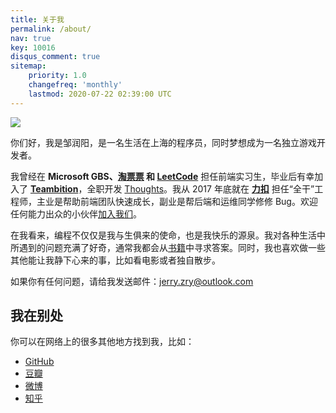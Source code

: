 ```yaml
---
title: 关于我
permalink: /about/
nav: true
key: 10016
disqus_comment: true
sitemap:
    priority: 1.0
    changefreq: 'monthly'
    lastmod: 2020-07-22 02:39:00 UTC
---
```


<img class="monkey-avatar" src="{{ site.static_url }}/monkey.jpg">

你们好，我是邹润阳，是一名生活在上海的程序员，同时梦想成为一名独立游戏开发者。

我曾经在 **Microsoft GBS、[淘票票](//dianying.taobao.com) 和 [LeetCode](//leetcode.com)** 担任前端实习生，毕业后有幸加入了 **[Teambition](//www.teambition.com)**，全职开发 [Thoughts](//thoughts.teambition.com)。我从 2017 年底就在 **[力扣](//leetcode-cn.com)** 担任“全干”工程师，主业是帮助前端团队快速成长，副业是帮后端和运维同学修修 Bug。欢迎任何能力出众的小伙伴[加入我们](//leetcode-cn.com/jobs/lingkou/)。

在我看来，编程不仅仅是我与生俱来的使命，也是我快乐的源泉。我对各种生活中所遇到的问题充满了好奇，通常我都会从[书籍](https://book.douban.com/people/jerry_zou/)中寻求答案。同时，我也喜欢做一些其他能让我静下心来的事，比如看电影或者独自散步。

如果你有任何问题，请给我发送邮件：[jerry.zry@outlook.com](mailto:jerry.zry@outlook.com)

## 我在别处

你可以在网络上的很多其他地方找到我，比如：

- [GitHub](https://github.com/zry656565)
- [豆瓣](https://www.douban.com/people/jerry_zou/)
- [微博](https://weibo.com/u/1943775181)
- [知乎](https://www.zhihu.com/people/jerryddg)

